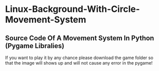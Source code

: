 # Linux-Background-With-Circle-Movement-System
Source Code Of A Movement System In Python (Pygame Libralies)
--------------------------------------------------------------
If you want to play it by any chance please download the game folder so that the image will shows up and will not cause any error in the pygame!
